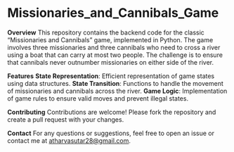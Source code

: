 # Missionaries_and_Cannibals_Game
**Overview**
This repository contains the backend code for the classic “Missionaries and Cannibals” game, implemented in Python. The game involves three missionaries and three cannibals who need to cross a river using a boat that can carry at most two people. The challenge is to ensure that cannibals never outnumber missionaries on either side of the river.

**Features**
**State Representation**: Efficient representation of game states using data structures.
**State Transition**: Functions to handle the movement of missionaries and cannibals across the river.
**Game Logic**: Implementation of game rules to ensure valid moves and prevent illegal states.

**Contributing**
Contributions are welcome! Please fork the repository and create a pull request with your changes.

**Contact**
For any questions or suggestions, feel free to open an issue or contact me at atharvasutar28@gmail.com.
